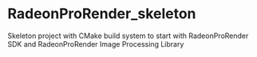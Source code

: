 # RadeonProRender_skeleton
Skeleton project with CMake build system to start with RadeonProRender SDK and RadeonProRender Image Processing Library
